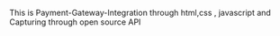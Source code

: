 This is  Payment-Gateway-Integration through html,css , javascript and Capturing through open source  API
